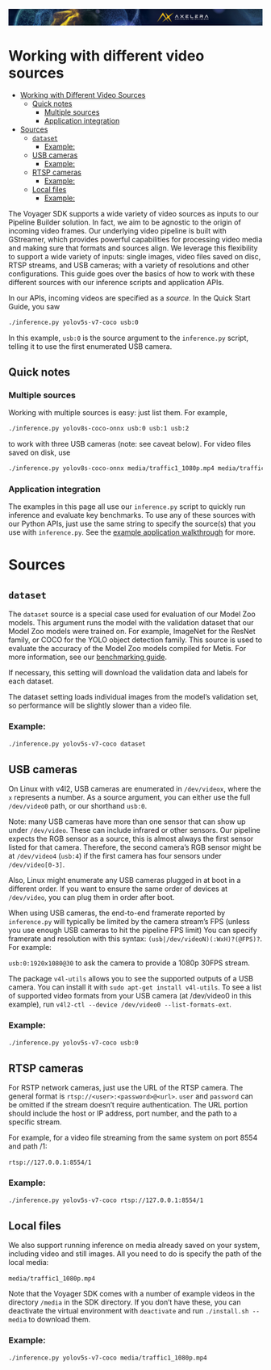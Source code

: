 ![image](/docs/images/Ax_Page_Banner_2500x168_01.png)

# Working with different video sources

- [Working with Different Video Sources](#working-with-different-video-sources)
  - [Quick notes](#quick-notes)
    - [Multiple sources](#multiple-sources)
    - [Application integration](#application-integration)
- [Sources](#sources)
  - [`dataset`](#dataset)
    - [Example:](#example)
  - [USB cameras](#usb-cameras)
    - [Example:](#example-1)
  - [RTSP cameras](#rtsp-cameras)
    - [Example:](#example-2)
  - [Local files](#local-files)
    - [Example:](#example-3)

The Voyager SDK supports a wide variety of video sources as inputs to our Pipeline Builder solution. In fact, we aim to be agnostic to the origin of incoming video frames. Our underlying video pipeline is built with GStreamer, which provides powerful capabilities for processing video media and making sure that formats and sources align. We leverage this flexibility to support a wide variety of inputs: single images, video files saved on disc, RTSP streams, and USB cameras; with a variety of resolutions and other configurations. This guide goes over the basics of how to work with these different sources with our inference scripts and application APIs.


In our APIs, incoming videos are specified as a *source*. In the Quick Start Guide, you saw
```bash
./inference.py yolov5s-v7-coco usb:0
```

In this example, `usb:0` is the source argument to the `inference.py` script, telling it to use the first enumerated USB camera.

## Quick notes

### Multiple sources

Working with multiple sources is easy: just list them. For example,
```bash
./inference.py yolov8s-coco-onnx usb:0 usb:1 usb:2
```

to work with three USB cameras (note: see caveat below). For video files saved on disk, use

```bash
./inference.py yolov8s-coco-onnx media/traffic1_1080p.mp4 media/traffic2_720p.mp4
```

### Application integration

The examples in this page all use our `inference.py` script to quickly run inference and evaluate key benchmarks. To use any of these sources with our Python APIs, just use the same string to specify the source(s) that you use with `inference.py`. See the [example application walkthrough](/docs/tutorials/application.md) for more.

# Sources

## `dataset`

The `dataset` source is a special case used for evaluation of our Model Zoo models. This argument runs the model with the validation dataset that our Model Zoo models were trained on. For example, ImageNet for the ResNet family, or COCO for the YOLO object detection family. This source is used to evaluate the accuracy of the Model Zoo models compiled for Metis. For more information, see our [benchmarking guide](/docs/tutorials/benchmarking.md).

If necessary, this setting will download the validation data and labels for each dataset.

The dataset setting loads individual images from the model’s validation set, so performance will be slightly slower than a video file.

### Example:
```bash
./inference.py yolov5s-v7-coco dataset
```

## USB cameras

On Linux with v4l2, USB cameras are enumerated in `/dev/videox`, where the `x` represents a number. As a source argument, you can either use the full `/dev/video0` path, or our shorthand `usb:0`.

Note: many USB cameras have more than one sensor that can show up under `/dev/video`. These can include infrared or other sensors. Our pipeline expects the RGB sensor as a source, this is almost always the first sensor listed for that camera. Therefore, the second camera’s RGB sensor might be at `/dev/video4` (`usb:4`) if the first camera has four sensors under `/dev/video[0-3]`.

Also, Linux might enumerate any USB cameras plugged in at boot in a different order. If you want to ensure the same order of devices at `/dev/video`, you can plug them in order after boot.

When using USB cameras, the end-to-end framerate reported by `inference.py` will typically be limited by the camera stream’s FPS (unless you use enough USB cameras to hit the pipeline FPS limit) You can specify framerate and resolution with this syntax: `(usb|/dev/videoN)(:WxH)?(@FPS)?`. For example:

`usb:0:1920x1080@30` to ask the camera to provide a 1080p 30FPS stream.

The package `v4l-utils` allows you to see the supported outputs of a USB camera. You can install it with `sudo apt-get install v4l-utils`. To see a list of supported video formats from your USB camera (at /dev/video0 in this example), run `v4l2-ctl --device /dev/video0 --list-formats-ext`.

### Example:
```bash
./inference.py yolov5s-v7-coco usb:0
```

## RTSP cameras

For RSTP network cameras, just use the URL of the RTSP camera. The general format is `rtsp://<user>:<password>@<url>`. `user` and `password` can be omitted if the stream doesn’t require authentication. The URL portion should include the host or IP address, port number, and the path to a specific stream.

For example, for a video file streaming from the same system on port 8554 and path /1:

`rtsp://127.0.0.1:8554/1`

### Example:
```bash
./inference.py yolov5s-v7-coco rtsp://127.0.0.1:8554/1
```

## Local files

We also support running inference on media already saved on your system, including video and still images. All you need to do is specify the path of the local media:

`media/traffic1_1080p.mp4`

Note that the Voyager SDK comes with a number of example videos in the directory `/media` in the SDK directory. If you don’t have these, you can deactivate the virtual environment with `deactivate` and run `./install.sh --media` to download them.

### Example:
```bash
./inference.py yolov5s-v7-coco media/traffic1_1080p.mp4
```
